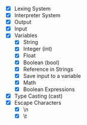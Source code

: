 - [x] Lexing System
- [x] Interpreter System
- [x] Output
- [x] Input
- [x] Variables
	- [x] String
	- [x] Integer (int)
	- [x] Float
	- [x] Boolean (bool)
    - [x] Reference in Strings
    - [x] Save input to a variable
    - [x] Math
    - [x] Boolean Expressions
- [x] Type Casting (cast)
- [x] Escape Characters
	- [x] \n
	- [x] \t
